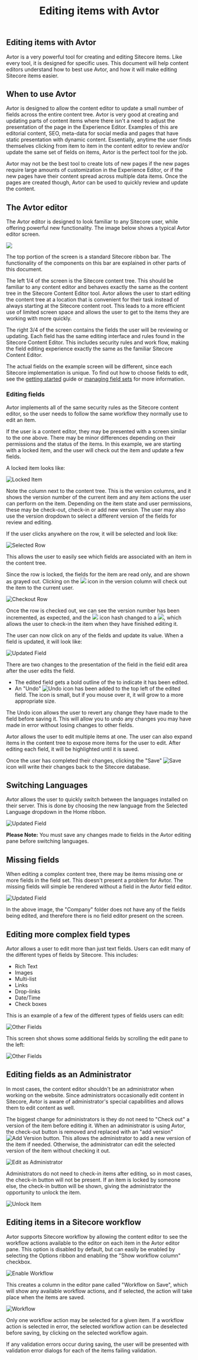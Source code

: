 ﻿---
title: Editing items with Avtor
layout: AvtorLayout
---

## Editing items with Avtor
Avtor is a very powerful tool for creating and editing Sitecore items. Like every tool, it is designed for specific uses. This document will help content editors understand how to best use Avtor, and how it will make editing Sitecore items easier.

## When to use Avtor
Avtor is designed to allow the content editor to update a small number of fields across the entire content tree. Avtor is very good at creating and updating parts of content items where there isn't a need to adjust the presentation of the page in the Experience Editor. Examples of this are editorial content, SEO, meta-data for social media and pages that have static presentation with dynamic content. Essentially, anytime the user finds themselves clicking from item to item in the content editor to review and/or update the same set of fields on items, Avtor is the perfect tool for the job.

Avtor may not be the best tool to create lots of new pages if the new pages require large amounts of customization in the Experience Editor, or if the new pages have their content spread across multiple data items. Once the pages are created though, Avtor can be used to quickly review and update the content.

## The Avtor editor
The Avtor editor is designed to look familiar to any Sitecore user, while offering powerful new functionality. The image below shows a typical Avtor editor screen.

![](/Images/Avtor/EditingItems_AvtorEditor.png)

The top portion of the screen is a standard Sitecore ribbon bar. The functionality of the components on this bar are explained in other parts of this document.

The left 1/4 of the screen is the Sitecore content tree. This should be familiar to any content editor and behaves exactly the same as the content tree in the Sitecore Content Editor tool. Avtor allows the user to start editing the content tree at a location that is convenient for their task instead of always starting at the Sitecore content root. This leads to a more efficient use of limited screen space and allows the user to get to the items they are working with more quickly.

The right 3/4 of the screen contains the fields the user will be reviewing or updating. Each field has the same editing interface and rules found in the Sitecore Content Editor. This includes security rules and work flow, making the field editing experience exactly the same as the familiar Sitecore Content Editor.

The actual fields on the example screen will be different, since each Sitecore implementation is unique. To find out how to choose fields to edit, see the [getting started](./gettingstarted.html#selecting-fields-to-edit-in-avtor) guide or [managing field sets](./fieldsets.html) for more information.

### Editing fields
Avtor implements all of the same security rules as the Sitecore content editor, so the user needs to follow the same workflow they normally use to edit an item.

If the user is a content editor, they may be presented with a screen similar to the one above. There may be minor differences depending on their permissions and the status of the items. In this example, we are starting with a locked item, and the user will check out the item and update a few fields.

A locked item looks like:

![Locked Item](/Images/Avtor/EditingItems_LockedRow.png)

Note the column next to the content tree. This is the version columns, and it shows the version number of the current item and any item actions the user can perform on the item. Depending on the item state and user permissions, these may be check-out, check-in or add new version. The user may also use the version dropdown to select a different version of the fields for review and editing.

If the user clicks anywhere on the row, it will be selected and look like:

![Selected Row](/Images/Avtor/EditingItems_SelectedRow.png)

This allows the user to easily see which fields are associated with an item in the content tree.

Since the row is locked, the fields for the item are read only, and are shown as grayed out. Clicking on the ![](/Images/Avtor/Icon_EditInWorkflow.png) icon in the version column will check out the item to the current user.

![Checkout Row](/Images/Avtor/EditingItems_CheckoutRow.png)

Once the row is checked out, we can see the version number has been incremented, as expected, and the ![](/Images/Avtor/Icon_EditInWorkflow.png) icon hash changed to a ![](/Images/Avtor/Icon_Check.png), which allows the user to check-in the item when they have finished editing it.

The user can now click on any of the fields and update its value. When a field is updated, it will look like:

![Updated Field](/Images/Avtor/EditingItems_UpdatedField.png)

There are two changes to the presentation of the field in the field edit area after the user edits the field. 

- The edited field gets a bold outline of the to indicate it has been edited.
- An "Undo" ![Undo](/Images/Avtor/Icon_Undo.png) icon has been added to the top left of the edited field. The icon is small, but if you mouse over it, it will grow to a more appropriate size.

The Undo icon allows the user to revert any change they have made to the field before saving it. This will allow you to undo any changes you may have made in error without losing changes to other fields.

Avtor allows the user to edit multiple items at one. The user can also expand items in the content tree to expose more items for the user to edit. After editing each field, it will be highlighted until it is saved.

Once the user has completed their changes, clicking the "Save" ![Save](/Images/Avtor/Icon_Save.png) icon will write their changes back to the Sitecore database.

## Switching Languages
Avtor allows the user to quickly switch between the languages installed on their server. This is done by choosing the new language from the Selected Language dropdown in the Home ribbon.

![Updated Field](/Images/Avtor/EditingItems_SelectLanguage.png)

**Please Note:** You must save any changes made to fields in the Avtor editing pane before switching languages.

## Missing fields
When editing a complex content tree, there may be items missing one or more fields in the field set. This doesn't present a problem for Avtor. The missing fields will simple be rendered without a field in the Avtor field editor.

![Updated Field](/Images/Avtor/EditingItems_MissingFields.png)

In the above image, the "Company" folder does not have any of the fields being edited, and therefore there is no field editor present on the screen.

## Editing more complex field types
Avtor allows a user to edit more than just text fields. Users can edit many of the different types of fields by Sitecore. This includes:

- Rich Text
- Images
- Multi-list
- Links
- Drop-links
- Date/Time
- Check boxes

This is an example of a few of the different types of fields users can edit:

![Other Fields](/Images/Avtor/EditingItems_OtherFields1.png)

This screen shot shows some additional fields by scrolling the edit pane to the left:

![Other Fields](/Images/Avtor/EditingItems_OtherFields2.png)


## Editing fields as an Administrator
In most cases, the content editor shouldn't be an administrator when working on the website. Since administrators occasionally edit content in Sitecore, Avtor is aware of administrator's special capabilities and allows them to edit content as well.

The biggest change for administrators is they do not need to "Check out" a version of the item before editing it. When an administrator is using Avtor, the check-out button is removed and replaced with an "add version" ![Add Version](/Images/Avtor/Icon_Plus.png) button. This allows the administrator to add a new version of the item if needed. Otherwise, the administrator can edit the selected version of the item without checking it out.

![Edit as Administrator](/Images/Avtor/EditingItems_Administrator.png)

Administrators do not need to check-in items after editing, so in most cases, the check-in button will not be present. If an item is locked by someone else, the check-in button will be shown, giving the administrator the opportunity to unlock the item.

![Unlock Item](/Images/Avtor/EditingItems_UnlockItem.png)

## Editing items in a Sitecore workflow
Avtor supports Sitecore workflow by allowing the content editor to see the workflow actions available to the editor on each item in the Avtor editor pane. This option is disabled by default, but can easily be enabled by selecting the Options ribbon and enabling the "Show workflow column" checkbox.

![Enable Workflow](/Images/Avtor/EditingItems_EnableWorkflow.png)

This creates a column in the editor pane called "Workflow on Save", which will show any available workflow actions, and if selected, the action will take place when the items are saved.

![Workflow](/Images/Avtor/EditingItems_Workflow.png)

Only one workflow action may be selected for a given item. If a workflow action is selected in error, the selected workflow action can be deselected before saving, by clicking on the selected workflow again.

If any validation errors occur during saving, the user will be presented with validation error dialogs for each of the items failing validation.
